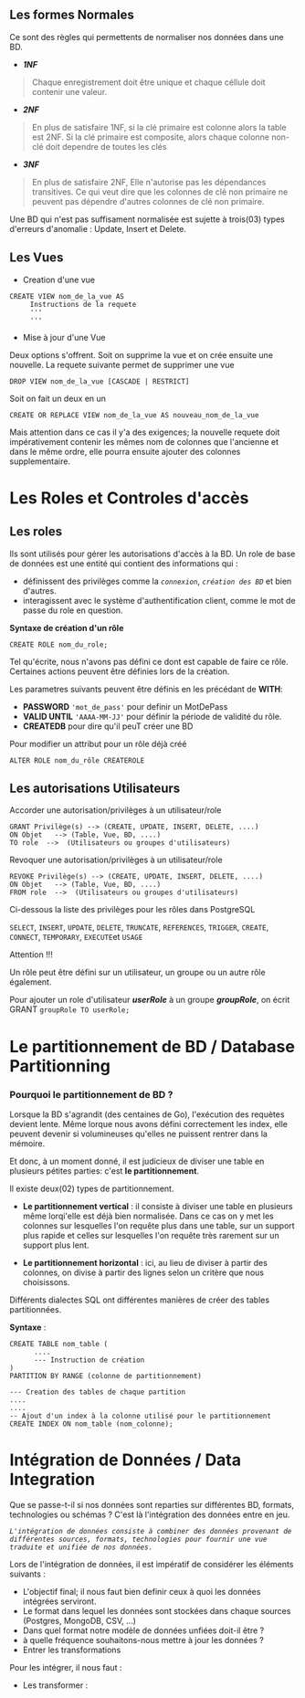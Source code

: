 ## Les formes Normales

Ce sont des règles qui permettents de normaliser nos données dans une BD.

* ***1NF***

> Chaque enregistrement doit être unique et chaque céllule doit contenir une valeur.

* ***2NF***

> En plus de satisfaire 1NF, si la clé primaire est colonne alors la table est 2NF. 
Si la clé primaire est composite, alors chaque colonne non-clé doit dependre de toutes les clés

* ***3NF***

> En plus de satisfaire 2NF, Elle n'autorise pas les dépendances transitives. Ce qui veut dire que les colonnes de clé non primaire ne peuvent pas dépendre d'autres colonnes de clé non primaire.

Une BD qui n'est pas suffisament normalisée est sujette à trois(03) types d'erreurs d'anomalie : Update, Insert et Delete.



 ## Les Vues
 
 * Creation d'une vue
 ````
 CREATE VIEW nom_de_la_vue AS 
      Instructions de la requete 
      '''
      '''
````
* Mise à jour d'une Vue

Deux options s'offrent. Soit on supprime la vue et on crée ensuite une nouvelle.
La requete suivante permet de supprimer une vue

```
DROP VIEW nom_de_la_vue [CASCADE | RESTRICT]
```
Soit on fait un deux en un
```
CREATE OR REPLACE VIEW nom_de_la_vue AS nouveau_nom_de_la_vue
```
Mais attention dans ce cas il y'a des exigences; la nouvelle requete doit impérativement contenir les mêmes nom de colonnes que l'ancienne et dans le même ordre, elle pourra ensuite ajouter des colonnes supplementaire.


# Les Roles et Controles d'accès

## Les roles 
Ils sont utilisés pour gérer les autorisations d'accès à la BD.
Un role de base de données est une entité qui contient des informations qui :
- définissent des privilèges comme la *`connexion`*, *`création des BD`* et bien d'autres. 
- interagissent avec le système d'authentification client, comme le mot de passe du role en question.

**Syntaxe de création d'un rôle**

`CREATE ROLE nom_du_role;`

Tel qu'écrite, nous n'avons pas défini ce dont est capable de faire ce rôle. Certaines actions peuvent être définies lors de la création.

Les parametres suivants peuvent être définis en les précédant de **WITH**: 
- **PASSWORD** `'mot_de_pass'` pour definir un MotDePass
- **VALID UNTIL** `'AAAA-MM-JJ'` pour définir la période de validité du rôle.
- **CREATEDB** pour dire qu'il peuT créer une BD

Pour modifier un attribut pour un rôle déjà créé

`ALTER ROLE nom_du_rôle CREATEROLE `


## Les autorisations Utilisateurs

Accorder une autorisation/privilèges à un utilisateur/role

 ````
 GRANT Privilège(s) --> (CREATE, UPDATE, INSERT, DELETE, ....)
 ON Objet   --> (Table, Vue, BD, ....)
 TO role  -->  (Utilisateurs ou groupes d'utilisateurs)
````

Revoquer une autorisation/privilèges à un utilisateur/role 

 ````
 REVOKE Privilège(s) --> (CREATE, UPDATE, INSERT, DELETE, ....)
 ON Objet   --> (Table, Vue, BD, ....)
 FROM role  -->  (Utilisateurs ou groupes d'utilisateurs)
````

Ci-dessous la liste des privilèges pour les rôles dans PostgreSQL

`SELECT`, `INSERT`, `UPDATE`, `DELETE`, `TRUNCATE`, `REFERENCES`, `TRIGGER`, `CREATE`, `CONNECT`, `TEMPORARY`, `EXECUTE`et `USAGE`

Attention !!!

Un rôle peut être défini sur un utilisateur, un groupe ou un autre rôle également.

Pour ajouter un role d'utilisateur ***userRole*** à un groupe ***groupRole***, on écrit GRANT `groupRole TO userRole;`



# Le partitionnement de BD / Database Partitionning

### Pourquoi le partitionnement de BD ?

Lorsque la BD s'agrandit (des centaines de Go), l'exécution des requètes devient lente.
Même lorque nous avons défini correctement les index, elle peuvent devenir si volumineuses qu'elles ne puissent rentrer dans la mémoire.

Et donc, à un moment donné, il est judicieux de diviser une table en plusieurs pétites parties: c'est **le partitionnement**.

Il existe deux(02) types de partitionnement.
- **Le partitionnement vertical** :  il consiste à diviser une table en plusieurs même lorqi'elle est déjà bien normalisée. Dans ce cas on y met les colonnes sur lesquelles l'on requête plus dans une table, sur un support plus rapide et celles sur lesquelles l'on requête très rarement sur un support plus lent.

- **Le partitionnement horizontal** : ici, au lieu de diviser à partir des colonnes, on divise à partir des lignes selon un critère que nous choisissons.

Différents dialectes SQL ont différentes manières de créer des tables partitionnées.

**Syntaxe** :

````
CREATE TABLE nom_table (
      ....
      --- Instruction de création 
)
PARTITION BY RANGE (colonne de partitionnement)

--- Creation des tables de chaque partition
....
....
-- Ajout d'un index à la colonne utilisé pour le partitionnement
CREATE INDEX ON nom_table (nom_colonne);

````

# Intégration de Données / Data Integration

Que se passe-t-il si nos données sont reparties sur différentes BD, formats, technologies ou schémas ? C'est là l'intégration des données entre en jeu.

*`L'intégration de données consiste à combiner des données provenant de différentes sources, formats, technologies pour fournir une vue traduite et unifiée de nos données.`*

Lors de l'intégration de données, il est impératif de considérer les éléments suivants :
- L'objectif final; il nous faut bien definir ceux à quoi les données intégrées serviront.
- Le format dans lequel les données sont stockées dans chaque sources (Postgres, MongoDB, CSV, ...)
- Dans quel format notre modèle de données unfiées doit-il être ?
- à quelle fréquence souhaitons-nous mettre à jour les données ?
- Entrer les transformations

Pour les intégrer, il nous faut : 
- Les transformer : 